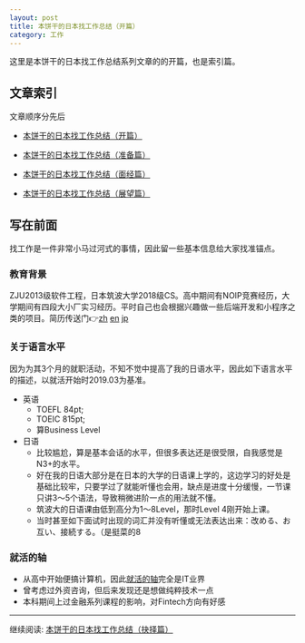 ```yaml
---
layout: post
title: 本饼干的日本找工作总结（开篇）
category: 工作
--- 
```



这里是本饼干的日本找工作总结系列文章的的开篇，也是索引篇。


## 文章索引

文章顺序分先后

* [本饼干的日本找工作总结（开篇）](https://vinci7.github.io/article/jobhunting-0)

* [本饼干的日本找工作总结（准备篇）](https://vinci7.github.io/article/jobhunting-2)
* [本饼干的日本找工作总结（面经篇）](https://vinci7.github.io/article/jobhunting-3)
* [本饼干的日本找工作总结（展望篇）](https://vinci7.github.io/article/jobhunting-4)



## 写在前面

找工作是一件非常小马过河式的事情，因此留一些基本信息给大家找准锚点。

### 教育背景

ZJU2013级软件工程，日本筑波大学2018级CS。高中期间有NOIP竞赛经历，大学期间有四段大小厂实习经历。平时自己也会根据兴趣做一些后端开发和小程序之类的项目。简历传送门👉[zh](https://github.com/vinci7/Deedy-Resume-for-Japanese/blob/master/docs/resume-cn.pdf) [en](https://github.com/vinci7/Deedy-Resume-for-Japanese/blob/master/docs/resume.pdf) [jp](https://github.com/vinci7/Deedy-Resume-for-Japanese/blob/master/docs/resume-jp.pdf)

### 关于语言水平

因为为其3个月的就职活动，不知不觉中提高了我的日语水平，因此如下语言水平的描述，以就活开始时2019.03为基准。

* 英语
    * TOEFL 84pt; 
    * TOEIC 815pt; 
    * 算Business Level
* 日语
    * 比较尴尬，算是基本会话的水平，但很多表达还是很受限，自我感觉是N3+的水平。
    * 好在我的日语大部分是在日本的大学的日语课上学的，这边学习的好处是基础比较牢，只要学过了就能听懂也会用，缺点是进度十分缓慢，一节课只讲3～5个语法，导致稍微进阶一点的用法就不懂。
    * 筑波大的日语课由低到高分为1～8Level，那时Level 4刚开始上课。
    * 当时甚至如下面试时出现的词汇并没有听懂或无法表达出来：改める、お互い、接続する。（是挺菜的8

### 就活的轴

* 从高中开始便搞计算机，因此[就活的轴](https://en-courage.net/column/1411)完全是IT业界
* 曾考虑过外资咨询，但后来发现还是想做纯粹技术一点
* 本科期间上过金融系列课程的影响，对Fintech方向有好感



-------

继续阅读:  [本饼干的日本找工作总结（抉择篇）](https://vinci7.github.io/article/jobhunting-1)

